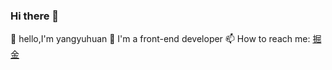 ### Hi there 👋
🌱 hello,I'm yangyuhuan
🔭 I'm a front-end developer
📫 How to reach me: <a href="https://juejin.cn/user/949610100557966/posts">掘金</a>

<!--
**yangyuhuan/yangyuhuan** is a ✨ _special_ ✨ repository because its `README.md` (this file) appears on your GitHub profile.

Here are some ideas to get you started:

- 🔭 I’m currently working on ...
- 🌱 I’m currently learning ...
- 👯 I’m looking to collaborate on ...
- 🤔 I’m looking for help with ...
- 💬 Ask me about ...
- 📫 How to reach me: ...
- 😄 Pronouns: ...
- ⚡ Fun fact: ...
-->
